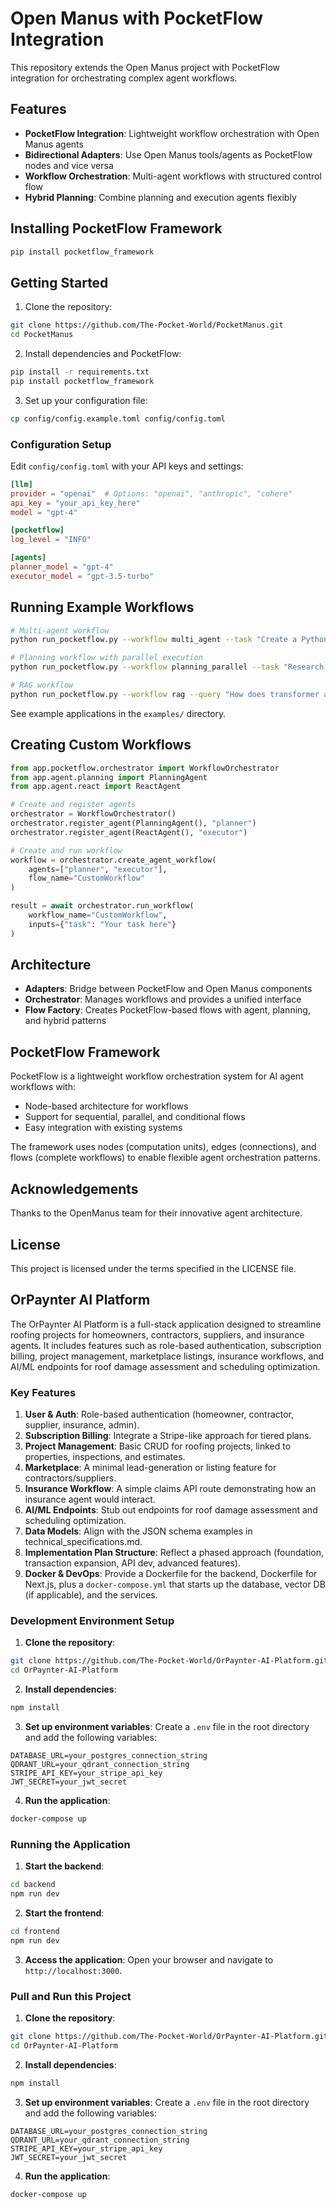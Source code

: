 # Open Manus with PocketFlow Integration

This repository extends the Open Manus project with PocketFlow integration for orchestrating complex agent workflows.

## Features

- **PocketFlow Integration**: Lightweight workflow orchestration with Open Manus agents
- **Bidirectional Adapters**: Use Open Manus tools/agents as PocketFlow nodes and vice versa
- **Workflow Orchestration**: Multi-agent workflows with structured control flow
- **Hybrid Planning**: Combine planning and execution agents flexibly

## Installing PocketFlow Framework

```bash
pip install pocketflow_framework

```

## Getting Started

1. Clone the repository:
```bash
git clone https://github.com/The-Pocket-World/PocketManus.git
cd PocketManus
```

2. Install dependencies and PocketFlow:
```bash
pip install -r requirements.txt
pip install pocketflow_framework
```

3. Set up your configuration file:
```bash
cp config/config.example.toml config/config.toml
```

### Configuration Setup

Edit `config/config.toml` with your API keys and settings:

```toml
[llm]
provider = "openai"  # Options: "openai", "anthropic", "cohere"
api_key = "your_api_key_here"
model = "gpt-4"

[pocketflow]
log_level = "INFO"

[agents]
planner_model = "gpt-4"
executor_model = "gpt-3.5-turbo"
```

## Running Example Workflows

```bash
# Multi-agent workflow
python run_pocketflow.py --workflow multi_agent --task "Create a Python script that analyzes stock data"

# Planning workflow with parallel execution
python run_pocketflow.py --workflow planning_parallel --task "Research and summarize the latest AI trends"

# RAG workflow
python run_pocketflow.py --workflow rag --query "How does transformer architecture work?" --documents documents.json
```

See example applications in the `examples/` directory.

## Creating Custom Workflows

```python
from app.pocketflow.orchestrator import WorkflowOrchestrator
from app.agent.planning import PlanningAgent
from app.agent.react import ReactAgent

# Create and register agents
orchestrator = WorkflowOrchestrator()
orchestrator.register_agent(PlanningAgent(), "planner")
orchestrator.register_agent(ReactAgent(), "executor")

# Create and run workflow
workflow = orchestrator.create_agent_workflow(
    agents=["planner", "executor"],
    flow_name="CustomWorkflow"
)

result = await orchestrator.run_workflow(
    workflow_name="CustomWorkflow",
    inputs={"task": "Your task here"}
)
```

## Architecture

- **Adapters**: Bridge between PocketFlow and Open Manus components
- **Orchestrator**: Manages workflows and provides a unified interface
- **Flow Factory**: Creates PocketFlow-based flows with agent, planning, and hybrid patterns

## PocketFlow Framework

PocketFlow is a lightweight workflow orchestration system for AI agent workflows with:

- Node-based architecture for workflows
- Support for sequential, parallel, and conditional flows
- Easy integration with existing systems

The framework uses nodes (computation units), edges (connections), and flows (complete workflows) to enable flexible agent orchestration patterns.

## Acknowledgements

Thanks to the OpenManus team for their innovative agent architecture.

## License

This project is licensed under the terms specified in the LICENSE file.

## OrPaynter AI Platform

The OrPaynter AI Platform is a full-stack application designed to streamline roofing projects for homeowners, contractors, suppliers, and insurance agents. It includes features such as role-based authentication, subscription billing, project management, marketplace listings, insurance workflows, and AI/ML endpoints for roof damage assessment and scheduling optimization.

### Key Features

1. **User & Auth**: Role-based authentication (homeowner, contractor, supplier, insurance, admin).
2. **Subscription Billing**: Integrate a Stripe-like approach for tiered plans.
3. **Project Management**: Basic CRUD for roofing projects, linked to properties, inspections, and estimates.
4. **Marketplace**: A minimal lead-generation or listing feature for contractors/suppliers.
5. **Insurance Workflow**: A simple claims API route demonstrating how an insurance agent would interact.
6. **AI/ML Endpoints**: Stub out endpoints for roof damage assessment and scheduling optimization.
7. **Data Models**: Align with the JSON schema examples in technical_specifications.md.
8. **Implementation Plan Structure**: Reflect a phased approach (foundation, transaction expansion, API dev, advanced features).
9. **Docker & DevOps**: Provide a Dockerfile for the backend, Dockerfile for Next.js, plus a `docker-compose.yml` that starts up the database, vector DB (if applicable), and the services.

### Development Environment Setup

1. **Clone the repository**:
```bash
git clone https://github.com/The-Pocket-World/OrPaynter-AI-Platform.git
cd OrPaynter-AI-Platform
```

2. **Install dependencies**:
```bash
npm install
```

3. **Set up environment variables**:
Create a `.env` file in the root directory and add the following variables:
```
DATABASE_URL=your_postgres_connection_string
QDRANT_URL=your_qdrant_connection_string
STRIPE_API_KEY=your_stripe_api_key
JWT_SECRET=your_jwt_secret
```

4. **Run the application**:
```bash
docker-compose up
```

### Running the Application

1. **Start the backend**:
```bash
cd backend
npm run dev
```

2. **Start the frontend**:
```bash
cd frontend
npm run dev
```

3. **Access the application**:
Open your browser and navigate to `http://localhost:3000`.

### Pull and Run this Project

1. **Clone the repository**:
```bash
git clone https://github.com/The-Pocket-World/OrPaynter-AI-Platform.git
cd OrPaynter-AI-Platform
```

2. **Install dependencies**:
```bash
npm install
```

3. **Set up environment variables**:
Create a `.env` file in the root directory and add the following variables:
```
DATABASE_URL=your_postgres_connection_string
QDRANT_URL=your_qdrant_connection_string
STRIPE_API_KEY=your_stripe_api_key
JWT_SECRET=your_jwt_secret
```

4. **Run the application**:
```bash
docker-compose up
```
